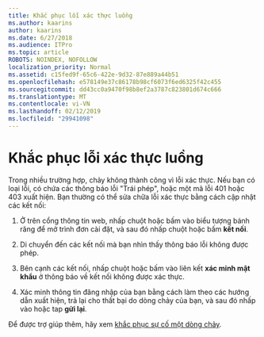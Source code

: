 ```yaml
---
title: Khắc phục lỗi xác thực luồng
ms.author: kaarins
author: kaarins
ms.date: 6/27/2018
ms.audience: ITPro
ms.topic: article
ROBOTS: NOINDEX, NOFOLLOW
localization_priority: Normal
ms.assetid: c15fed9f-65c6-422e-9d32-87e889a44b51
ms.openlocfilehash: e578149e37c86178b98cf6073f6ed6325f42c455
ms.sourcegitcommit: dd43cc0a9470f98b8ef2a3787c823801d674c666
ms.translationtype: MT
ms.contentlocale: vi-VN
ms.lasthandoff: 02/12/2019
ms.locfileid: "29941098"
---
```

# <a name="troubleshoot-flow-authentication-errors"></a>Khắc phục lỗi xác thực luồng

Trong nhiều trường hợp, chảy không thành công vì lỗi xác thực. Nếu bạn có loại lỗi, có chứa các thông báo lỗi "Trái phép", hoặc một mã lỗi 401 hoặc 403 xuất hiện. Bạn thường có thể sửa chữa lỗi xác thực bằng cách cập nhật các kết nối:
  
1. Ở trên cổng thông tin web, nhấp chuột hoặc bấm vào biểu tượng bánh răng để mở trình đơn cài đặt, và sau đó nhấp chuột hoặc bấm **kết nối**.
    
2. Di chuyển đến các kết nối mà bạn nhìn thấy thông báo lỗi không được phép.
    
3. Bên cạnh các kết nối, nhấp chuột hoặc bấm vào liên kết **xác minh mật khẩu** ở thông báo về kết nối không được xác thực. 
    
4. Xác minh thông tin đăng nhập của bạn bằng cách làm theo các hướng dẫn xuất hiện, trả lại cho thất bại do dòng chảy của bạn, và sau đó nhấp vào hoặc tap **gửi lại**.
    
Để được trợ giúp thêm, hãy xem [khắc phục sự cố một dòng chảy](https://go.microsoft.com/fwlink/?linkid=872110).
  

